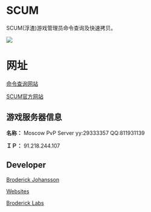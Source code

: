 SCUM
====

SCUM(浮渣)游戏管理员命令查询及快速拷贝。

![](https://scumgame.com/static/assets/images/footer/footer-guy.png)

网址
===

[命令查询网站](https://bbkki.com/scum)

[SCUM官方网站](https://scumgame.com)


游戏服务器信息
-------
**名称：** Moscow PvP Server yy:29333357 QQ:811931139

**ＩＰ：** 91.218.244.107

Developer
---------
[Broderick Johansson](mailto:z@bkLab.org)

[Websites](https://broderick.cn)

[Broderick Labs](https://bkLab.org)